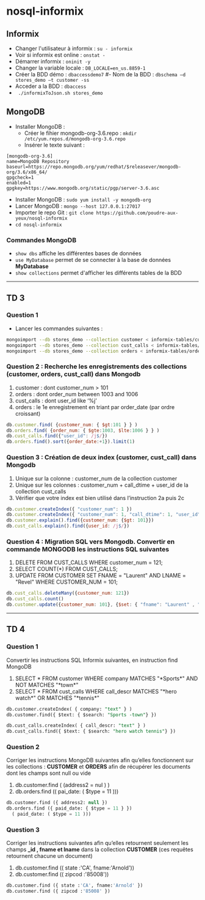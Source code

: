 # nosql-informix

## Informix

- Changer l'utilisateur à informix : `su - informix`
- Voir si informix est online : `onstat -`
- Démarrer informix : `oninit -y`
- Changer la variable locale : `DB_LOCALE=en_us.8859-1`
- Créer la BDD démo : `dbaccessdemo7`
#- Nom de la BDD : `dbschema –d stores_demo –t customer -ss`
- Acceder a la BDD : `dbaccess`
- ` ./informixToJson.sh stores_demo`

## MongoDB

- Installer MongoDB : 
  - Créer le fihier mongodb-org-3.6.repo : `mkdir /etc/yum.repos.d/mongodb-org-3.6.repo`
  - Insérer le texte suivant :  
```
[mongodb-org-3.6]
name=MongoDB Repository
baseurl=https://repo.mongodb.org/yum/redhat/$releasever/mongodb-org/3.6/x86_64/
gpgcheck=1
enabled=1
gpgkey=https://www.mongodb.org/static/pgp/server-3.6.asc
```  
- Installer MongoDB : `sudo yum install -y mongodb-org`
- Lancer MongoDB : `mongo --host 127.0.0.1:27017`
- Importer le repo Git : `git clone https://github.com/poudre-aux-yeux/nosql-informix`
- `cd nosql-informix`

### Commandes MongoDB

- `show dbs` affiche les différentes bases de données
- `use MyDatabase` permet de se connecter à la base de données __MyDatabase__
- `show collections` permet d'afficher les différents tables de la BDD

---

## TD 3

### Question 1

- Lancer les commandes suivantes :
```sh
mongoimport --db stores_demo --collection customer < informix-tables/customer.json
mongoimport --db stores_demo --collection cust_calls < informix-tables/cust_calls.json
mongoimport --db stores_demo --collection orders < informix-tables/orders.json
```

### Question 2 : Recherche les enregistrements des collections (customer, orders, cust_call) dans Mongodb

1. customer : dont customer_num > 101
2. orders : dont order_num between 1003 and 1006
3. cust_calls : dont user_id like ‘%j’
4. orders : le 1e enregistrement en triant par order_date (par ordre croissant)

```js
db.customer.find( {customer_num: { $gt:101 } } )
db.orders.find( {order_num: { $gte:1003, $lte:1006 } } )
db.cust_calls.find({"user_id": /j$/})
db.orders.find().sort({order_date:+1}).limit(1)
```

### Question 3 : Création de deux index (customer, cust_call) dans Mongodb

1. Unique sur la colonne : customer_num de la collection customer
2. Unique sur les colonnes : customer_num + call_dtime + user_id de la collection cust_calls
3. Vérifier que votre index est bien utilisé dans l’instruction 2a puis 2c

```js
db.customer.createIndex({ "customer_num": 1 })
db.customer.createIndex({ "customer_num": 1, "call_dtime": 1, "user_id": 1 })
db.customer.explain().find({customer_num: {$gt: 101}})
db.cust_calls.explain().find({user_id: /j$/})
```

### Question 4 : Migration SQL vers Mongodb. Convertir en commande MONGODB les instructions SQL suivantes

1. DELETE FROM CUST_CALLS WHERE customer_num = 121; 
2. SELECT COUNT(*) FROM CUST_CALLS;
3. UPDATE FROM CUSTOMER SET FNAME = "Laurent" AND LNAME = "Revel" WHERE CUSTOMER_NUM = 101;

```js
db.cust_calls.deleteMany({customer_num: 121})
db.cust_calls.count()
db.customer.update({customer_num: 101}, {$set: { "fname": "Laurent" , "lname": "Revel"}})
```

---

## TD 4

### Question 1

Convertir les instructions SQL Informix suivantes, en instruction find MongoDB

1. SELECT * FROM customer WHERE company MATCHES "\*Sports*" AND NOT MATCHES "\*town*"
2. SELECT * FROM cust_calls WHERE call_descr MATCHES "\*hero watch*" OR MATCHES "\*tennis*"

```sql
db.customer.createIndex( { company: "text" } )
db.customer.find({ $text: { $search: "Sports -town"} })

db.cust_calls.createIndex( { call_descr: "text" } )
db.cust_calls.find({ $text: { $search: "hero watch tennis"} })
```

### Question 2

Corriger les instructions MongoDB suivantes afin qu’elles fonctionnent sur les collections : __CUSTOMER__ et __ORDERS__ afin de récupérer les documents dont les champs sont null ou vide

1. db.customer.find ( (address2 = nul ) )
2. db.orders.find (( pai_date: ( $type = 11 )))

```sql
db.customer.find ({ address2: null })
db.orders.find ({ paid_date: { $type = 11 } })
  ( paid_date: ( $type = 11 )))


```

### Question 3

Corriger les instructions suivantes afin qu’elles retournent seulement les champs __\_id , fname et lname__ dans la collection __CUSTOMER__ (ces requêtes retournent chacune un document)

1. db.customer.find (( state :'CA', fname:'Arnold'))
2. db.customer.find (( zipcod :'85008'))

```sql
db.customer.find ({ state :'CA', fname:'Arnold' })
db.customer.find ({ zipcod :'85008' })
```
